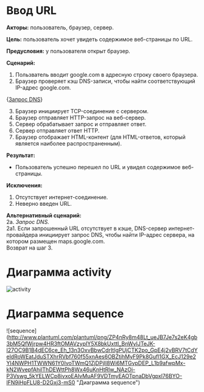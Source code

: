 # Ввод URL
**Акторы:** пользователь, браузер, сервер.

**Цель:** пользователь хочет увидеть содержимое веб-страницы по URL.

**Предусловия:** у пользователя открыт браузер.

**Сценарий:**
1. Пользватель вводит google.com в адресную строку своего браузера.
2. Браузер проверяет кэш DNS-записи, чтобы найти соответствующий IP-адрес google.com.  

{[Запрос DNS](#Запрос_DNS)}  

3. Браузер инициирует TCP-соединение с сервером.
4. Браузер отправляет HTTP-запрос на веб-сервер.
5. Сервер обрабатывает запрос и отправляет ответ.
6. Сервер отправляет ответ HTTP.
7. Браузер отображает HTML-контент (для HTML-ответов, который является наиболее распространенным).  

**Результат:**
* Пользователь успешно перешел по URL и увидел содержимое веб-страницы.

**Исключения:**
1. Отсутствует интернет-соединение.
2. Неверно введен URL.

**Альтернативный сценарий:**  
2а. <a name="Запрос_DNS"></a> *Запрос DNS.*  
2а1. Если запрошенный URL отсутствует в кэше, DNS-сервер интернет-провайдера инициирует запрос DNS, чтобы найти IP-адрес сервера, на котором размещен maps.google.com.  
Возврат на шаг 3.


# Диаграмма activity
![activity](http://polinanov.mati.su/svg/ativitydz2.png "Диаграмма activity")

# Диаграмма sequence
![sequence]
(http://www.plantuml.com/plantuml/png/ZP4nRy8m48Lt_ueJB7Je7s2eK4gb3bM5QfWjrpw4HR3ftOMAVzypIY5X8bkUxttl_BnWyIJTeJK-I27OC9B1B4dEC6ce_Eh_13n3OxvBbwCdrItIgPUjCTK2po_GpE4j2vBRV7tCdYeldRoWEatJduSTXhrRVbf760f55xnAes6OBZtjhMyF9Pk8Gufl1GX_EcJ129e2YI4NWPH1TWWN61Y0IvoTWmQ1ZjDPjIl8Wi6MTGvpDEP_L1b9afwpMx-kN2WvepfAhilThDEWttPh8Wx46uKnHtRlw_NAzOi-P3Vswg_5kYELWCp8ivxoEAIvMuAF9VDTmyEAOTpnaDbVgpxl76BYO-lFN9iHpFLU8-D2Gxj3-mS0 "Диаграмма sequence")
